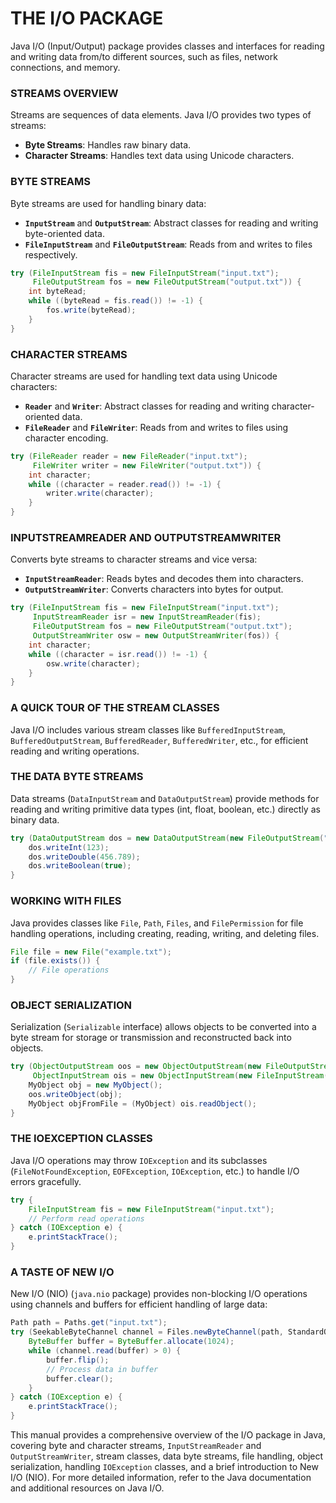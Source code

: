 # THE I/O PACKAGE

Java I/O (Input/Output) package provides classes and interfaces for reading and writing data from/to different sources, such as files, network connections, and memory.

### STREAMS OVERVIEW

Streams are sequences of data elements. Java I/O provides two types of streams:
- **Byte Streams**: Handles raw binary data.
- **Character Streams**: Handles text data using Unicode characters.

### BYTE STREAMS

Byte streams are used for handling binary data:
- **`InputStream`** and **`OutputStream`**: Abstract classes for reading and writing byte-oriented data.
- **`FileInputStream`** and **`FileOutputStream`**: Reads from and writes to files respectively.

```java
try (FileInputStream fis = new FileInputStream("input.txt");
     FileOutputStream fos = new FileOutputStream("output.txt")) {
    int byteRead;
    while ((byteRead = fis.read()) != -1) {
        fos.write(byteRead);
    }
}
```

### CHARACTER STREAMS

Character streams are used for handling text data using Unicode characters:
- **`Reader`** and **`Writer`**: Abstract classes for reading and writing character-oriented data.
- **`FileReader`** and **`FileWriter`**: Reads from and writes to files using character encoding.

```java
try (FileReader reader = new FileReader("input.txt");
     FileWriter writer = new FileWriter("output.txt")) {
    int character;
    while ((character = reader.read()) != -1) {
        writer.write(character);
    }
}
```

### INPUTSTREAMREADER AND OUTPUTSTREAMWRITER

Converts byte streams to character streams and vice versa:
- **`InputStreamReader`**: Reads bytes and decodes them into characters.
- **`OutputStreamWriter`**: Converts characters into bytes for output.

```java
try (FileInputStream fis = new FileInputStream("input.txt");
     InputStreamReader isr = new InputStreamReader(fis);
     FileOutputStream fos = new FileOutputStream("output.txt");
     OutputStreamWriter osw = new OutputStreamWriter(fos)) {
    int character;
    while ((character = isr.read()) != -1) {
        osw.write(character);
    }
}
```

### A QUICK TOUR OF THE STREAM CLASSES

Java I/O includes various stream classes like `BufferedInputStream`, `BufferedOutputStream`, `BufferedReader`, `BufferedWriter`, etc., for efficient reading and writing operations.

### THE DATA BYTE STREAMS

Data streams (`DataInputStream` and `DataOutputStream`) provide methods for reading and writing primitive data types (int, float, boolean, etc.) directly as binary data.

```java
try (DataOutputStream dos = new DataOutputStream(new FileOutputStream("data.bin"))) {
    dos.writeInt(123);
    dos.writeDouble(456.789);
    dos.writeBoolean(true);
}
```

### WORKING WITH FILES

Java provides classes like `File`, `Path`, `Files`, and `FilePermission` for file handling operations, including creating, reading, writing, and deleting files.

```java
File file = new File("example.txt");
if (file.exists()) {
    // File operations
}
```

### OBJECT SERIALIZATION

Serialization (`Serializable` interface) allows objects to be converted into a byte stream for storage or transmission and reconstructed back into objects.

```java
try (ObjectOutputStream oos = new ObjectOutputStream(new FileOutputStream("object.bin"));
     ObjectInputStream ois = new ObjectInputStream(new FileInputStream("object.bin"))) {
    MyObject obj = new MyObject();
    oos.writeObject(obj);
    MyObject objFromFile = (MyObject) ois.readObject();
}
```

### THE IOEXCEPTION CLASSES

Java I/O operations may throw `IOException` and its subclasses (`FileNotFoundException`, `EOFException`, `IOException`, etc.) to handle I/O errors gracefully.

```java
try {
    FileInputStream fis = new FileInputStream("input.txt");
    // Perform read operations
} catch (IOException e) {
    e.printStackTrace();
}
```

### A TASTE OF NEW I/O

New I/O (NIO) (`java.nio` package) provides non-blocking I/O operations using channels and buffers for efficient handling of large data:

```java
Path path = Paths.get("input.txt");
try (SeekableByteChannel channel = Files.newByteChannel(path, StandardOpenOption.READ)) {
    ByteBuffer buffer = ByteBuffer.allocate(1024);
    while (channel.read(buffer) > 0) {
        buffer.flip();
        // Process data in buffer
        buffer.clear();
    }
} catch (IOException e) {
    e.printStackTrace();
}
```

This manual provides a comprehensive overview of the I/O package in Java, covering byte and character streams, `InputStreamReader` and `OutputStreamWriter`, stream classes, data byte streams, file handling, object serialization, handling `IOException` classes, and a brief introduction to New I/O (NIO). For more detailed information, refer to the Java documentation and additional resources on Java I/O.
